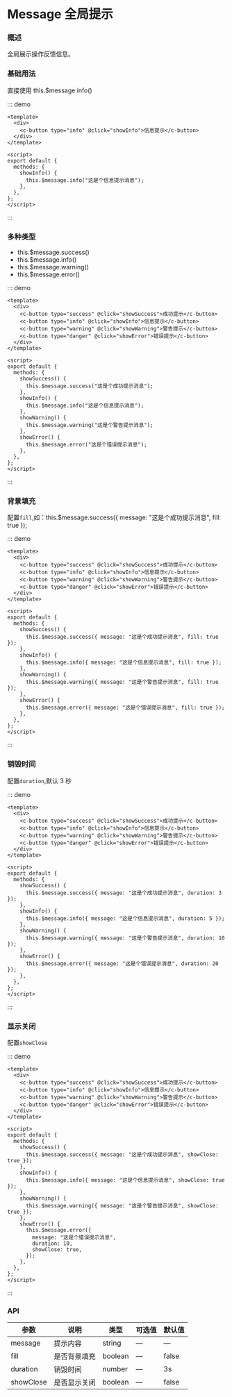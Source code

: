 # Message 全局提示

### 概述

全局展示操作反馈信息。

### 基础用法

直接使用 this.$message.info()

::: demo

```vue
<template>
  <div>
    <c-button type="info" @click="showInfo">信息提示</c-button>
  </div>
</template>

<script>
export default {
  methods: {
    showInfo() {
      this.$message.info("这是个信息提示消息");
    },
  },
};
</script>
```

:::

### 多种类型

- this.$message.success()
- this.$message.info()
- this.$message.warning()
- this.$message.error()

::: demo

```vue
<template>
  <div>
    <c-button type="success" @click="showSuccess">成功提示</c-button>
    <c-button type="info" @click="showInfo">信息提示</c-button>
    <c-button type="warning" @click="showWarning">警告提示</c-button>
    <c-button type="danger" @click="showError">错误提示</c-button>
  </div>
</template>

<script>
export default {
  methods: {
    showSuccess() {
      this.$message.success("这是个成功提示消息");
    },
    showInfo() {
      this.$message.info("这是个信息提示消息");
    },
    showWarning() {
      this.$message.warning("这是个警告提示消息");
    },
    showError() {
      this.$message.error("这是个错误提示消息");
    },
  },
};
</script>
```

:::

### 背景填充

配置`fill`,如：this.$message.success({ message: "这是个成功提示消息", fill: true });

::: demo

```vue
<template>
  <div>
    <c-button type="success" @click="showSuccess">成功提示</c-button>
    <c-button type="info" @click="showInfo">信息提示</c-button>
    <c-button type="warning" @click="showWarning">警告提示</c-button>
    <c-button type="danger" @click="showError">错误提示</c-button>
  </div>
</template>

<script>
export default {
  methods: {
    showSuccess() {
      this.$message.success({ message: "这是个成功提示消息", fill: true });
    },
    showInfo() {
      this.$message.info({ message: "这是个信息提示消息", fill: true });
    },
    showWarning() {
      this.$message.warning({ message: "这是个警告提示消息", fill: true });
    },
    showError() {
      this.$message.error({ message: "这是个错误提示消息", fill: true });
    },
  },
};
</script>
```

:::

### 销毁时间

配置`duration`,默认 3 秒

::: demo

```vue
<template>
  <div>
    <c-button type="success" @click="showSuccess">成功提示</c-button>
    <c-button type="info" @click="showInfo">信息提示</c-button>
    <c-button type="warning" @click="showWarning">警告提示</c-button>
    <c-button type="danger" @click="showError">错误提示</c-button>
  </div>
</template>

<script>
export default {
  methods: {
    showSuccess() {
      this.$message.success({ message: "这是个成功提示消息", duration: 3 });
    },
    showInfo() {
      this.$message.info({ message: "这是个信息提示消息", duration: 5 });
    },
    showWarning() {
      this.$message.warning({ message: "这是个警告提示消息", duration: 10 });
    },
    showError() {
      this.$message.error({ message: "这是个错误提示消息", duration: 20 });
    },
  },
};
</script>
```

:::

### 显示关闭

配置`showClose`

::: demo

```vue
<template>
  <div>
    <c-button type="success" @click="showSuccess">成功提示</c-button>
    <c-button type="info" @click="showInfo">信息提示</c-button>
    <c-button type="warning" @click="showWarning">警告提示</c-button>
    <c-button type="danger" @click="showError">错误提示</c-button>
  </div>
</template>

<script>
export default {
  methods: {
    showSuccess() {
      this.$message.success({ message: "这是个成功提示消息", showClose: true });
    },
    showInfo() {
      this.$message.info({ message: "这是个信息提示消息", showClose: true });
    },
    showWarning() {
      this.$message.warning({ message: "这是个警告提示消息", showClose: true });
    },
    showError() {
      this.$message.error({
        message: "这是个错误提示消息",
        duration: 10,
        showClose: true,
      });
    },
  },
};
</script>
```

:::

### API

| 参数      | 说明         | 类型    | 可选值 | 默认值 |
| --------- | ------------ | ------- | ------ | ------ |
| message   | 提示内容     | string  | —      | —      |
| fill      | 是否背景填充 | boolean | —      | false  |
| duration  | 销毁时间     | number  | —      | 3s     |
| showClose | 是否显示关闭 | boolean | —      | false  |

